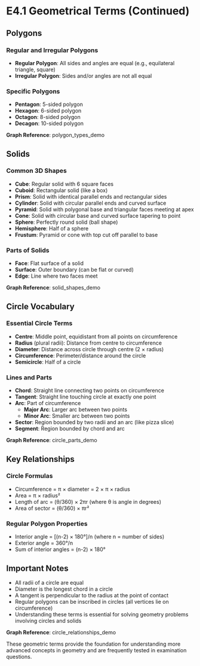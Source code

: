 # E4.1 Geometrical Terms (Continued)

## Polygons

### Regular and Irregular Polygons
- **Regular Polygon**: All sides and angles are equal (e.g., equilateral triangle, square)
- **Irregular Polygon**: Sides and/or angles are not all equal

### Specific Polygons
- **Pentagon**: 5-sided polygon
- **Hexagon**: 6-sided polygon  
- **Octagon**: 8-sided polygon
- **Decagon**: 10-sided polygon

**Graph Reference**: polygon_types_demo

## Solids

### Common 3D Shapes
- **Cube**: Regular solid with 6 square faces
- **Cuboid**: Rectangular solid (like a box)
- **Prism**: Solid with identical parallel ends and rectangular sides
- **Cylinder**: Solid with circular parallel ends and curved surface
- **Pyramid**: Solid with polygonal base and triangular faces meeting at apex
- **Cone**: Solid with circular base and curved surface tapering to point
- **Sphere**: Perfectly round solid (ball shape)
- **Hemisphere**: Half of a sphere
- **Frustum**: Pyramid or cone with top cut off parallel to base

### Parts of Solids
- **Face**: Flat surface of a solid
- **Surface**: Outer boundary (can be flat or curved)
- **Edge**: Line where two faces meet

**Graph Reference**: solid_shapes_demo

## Circle Vocabulary

### Essential Circle Terms
- **Centre**: Middle point, equidistant from all points on circumference
- **Radius** (plural radii): Distance from centre to circumference
- **Diameter**: Distance across circle through centre (2 × radius)
- **Circumference**: Perimeter/distance around the circle
- **Semicircle**: Half of a circle

### Lines and Parts
- **Chord**: Straight line connecting two points on circumference
- **Tangent**: Straight line touching circle at exactly one point
- **Arc**: Part of circumference
  - **Major Arc**: Larger arc between two points
  - **Minor Arc**: Smaller arc between two points
- **Sector**: Region bounded by two radii and an arc (like pizza slice)
- **Segment**: Region bounded by chord and arc

**Graph Reference**: circle_parts_demo

## Key Relationships

### Circle Formulas
- Circumference = π × diameter = 2 × π × radius
- Area = π × radius²
- Length of arc = (θ/360) × 2πr (where θ is angle in degrees)
- Area of sector = (θ/360) × πr²

### Regular Polygon Properties
- Interior angle = [(n-2) × 180°]/n (where n = number of sides)
- Exterior angle = 360°/n
- Sum of interior angles = (n-2) × 180°

## Important Notes

- All radii of a circle are equal
- Diameter is the longest chord in a circle
- A tangent is perpendicular to the radius at the point of contact
- Regular polygons can be inscribed in circles (all vertices lie on circumference)
- Understanding these terms is essential for solving geometry problems involving circles and solids

**Graph Reference**: circle_relationships_demo

These geometric terms provide the foundation for understanding more advanced concepts in geometry and are frequently tested in examination questions.